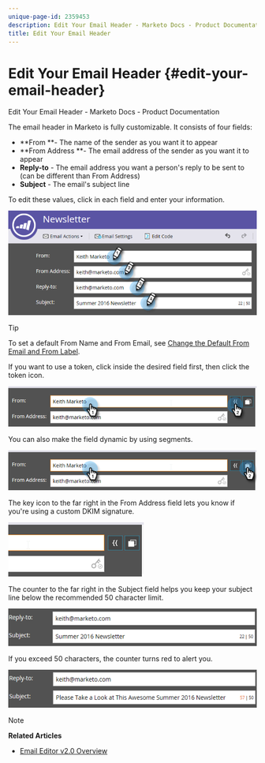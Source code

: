 ```yaml
---
unique-page-id: 2359453
description: Edit Your Email Header - Marketo Docs - Product Documentation
title: Edit Your Email Header
---
```


# Edit Your Email Header {#edit-your-email-header}

Edit Your Email Header - Marketo Docs - Product Documentation

The email header in Marketo is fully customizable. It consists of four fields:

* **From **- The name of the sender as you want it to appear
* **From Address **- The email address of the sender as you want it to appear
* **Reply-to** - The email address you want a person's reply to be sent to (can be different than From Address)
* **Subject** - The email's subject line

To edit these values, click in each field and enter your information.

![](assets/one-3.png)

>[!TIP]
>
>To set a default From Name and From Email, see [Change the Default From Email and From Label](../../../../../welcome-to-marketo-docs/product-docs/administration/email-setup/change-the-default-from-email-and-from-label.md).

If you want to use a token, click inside the desired field first, then click the token icon.

![](assets/two-3.png)

You can also make the field dynamic by using segments.

![](assets/three-2.png)

The key icon to the far right in the From Address field lets you know if you're using a custom DKIM signature.

![](assets/four-2.png)

The counter to the far right in the Subject field helps you keep your subject line below the recommended 50 character limit.

![](assets/five-1.png)

If you exceed 50 characters, the counter turns red to alert you.

![](assets/six-1.png)

>[!NOTE]
>
>**Related Articles**
>
>* [Email Editor v2.0 Overview](http://docs.marketo.com/display/docs/assets/email-editor-v2.0-overview)
>


